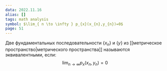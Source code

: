 ```yaml
---
data: 2022.11.16
alias: []
tags: math analysis
symbol: $\lim_{ n \to \infty } p_{x}(x_{n},y_{n})=0$ 
page: 51
---
```

Две фундаментальных последовательности $\left\{ x_{n} \right\}$ и $\left\{ y \right\}$ из [[метрическое пространство|метрического пространства]] называются эквивалентными, если: 
$$\lim_{ n \to \infty } p_{x}(x_{n},y_{n})=0$$

